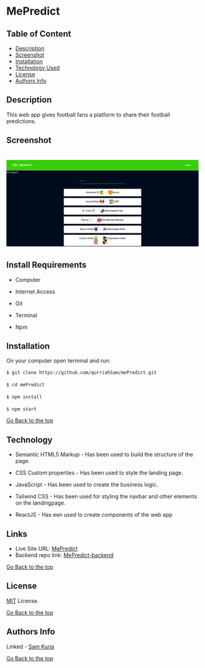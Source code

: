 # MePredict

## Table of Content

- [Description](#description)
- [Screenshot](#screenshot)
- [Installation](#install-requirements)
- [Technology Used](#technology)
- [License](#license)
- [Authors Info](#authors-Info)

## Description

This web app gives football fans a platform to share their football predictions.

## Screenshot

# <p align=center><img src = "./public/Screenshot.png" width=700px></p>

## Install Requirements

- Computer

- Internet Access

- Git

- Terminal

- Npm

## Installation

On your computer open terminal and run:

    $ git clone https://github.com/qurriahSam/mePredict.git

    $ cd mePredict

    $ npm install

    $ npm start

[Go Back to the top](#MePredict)

## Technology

- Semantic HTML5 Markup - Has been used to build the structure of the page.

- CSS Custom properties - Has been used to style the landing page.

- JavaScript - Has been used to create the business logic.

- Tailwind CSS - Has been used for styling the navbar and other elements on the landingpage.

- ReactJS - Has een used to create components of the web app

## Links

- Live Site URL: [MePredict](https://mepredict-react.vercel.app/)
- Backend repo link: [MePredict-backend](https://github.com/qurriahSam/ruby-back)

[Go Back to the top](#MePredict)

## License

[MIT](./LICENSE) License.

[Go Back to the top](#MePredict)

## Authors Info

Linked - [Sam Kuria](https://www.linkedin.com/in/sam-kuria-0904b01a1)

[Go Back to the top](#MePredict)
